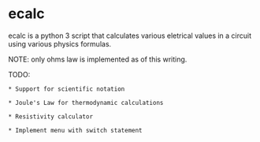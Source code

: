 ecalc
=====

ecalc is a python 3 script that calculates various eletrical values in a circuit using various physics formulas. 

NOTE: only ohms law is implemented as of this writing.

TODO:

    * Support for scientific notation

    * Joule's Law for thermodynamic calculations

    * Resistivity calculator

    * Implement menu with switch statement
